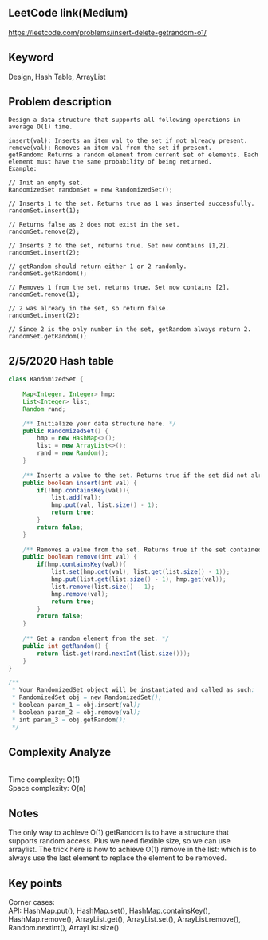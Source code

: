 ## LeetCode link(Medium)
https://leetcode.com/problems/insert-delete-getrandom-o1/

## Keyword
Design, Hash Table, ArrayList

## Problem description
```
Design a data structure that supports all following operations in average O(1) time.

insert(val): Inserts an item val to the set if not already present.
remove(val): Removes an item val from the set if present.
getRandom: Returns a random element from current set of elements. Each element must have the same probability of being returned.
Example:

// Init an empty set.
RandomizedSet randomSet = new RandomizedSet();

// Inserts 1 to the set. Returns true as 1 was inserted successfully.
randomSet.insert(1);

// Returns false as 2 does not exist in the set.
randomSet.remove(2);

// Inserts 2 to the set, returns true. Set now contains [1,2].
randomSet.insert(2);

// getRandom should return either 1 or 2 randomly.
randomSet.getRandom();

// Removes 1 from the set, returns true. Set now contains [2].
randomSet.remove(1);

// 2 was already in the set, so return false.
randomSet.insert(2);

// Since 2 is the only number in the set, getRandom always return 2.
randomSet.getRandom();
```
## 2/5/2020 Hash table

```java
class RandomizedSet {
    
    Map<Integer, Integer> hmp;
    List<Integer> list;
    Random rand;

    /** Initialize your data structure here. */
    public RandomizedSet() {
        hmp = new HashMap<>();
        list = new ArrayList<>();
        rand = new Random();
    }
    
    /** Inserts a value to the set. Returns true if the set did not already contain the specified element. */
    public boolean insert(int val) {
        if(!hmp.containsKey(val)){
            list.add(val);
            hmp.put(val, list.size() - 1);
            return true;
        }
        return false;
    }
    
    /** Removes a value from the set. Returns true if the set contained the specified element. */
    public boolean remove(int val) {
        if(hmp.containsKey(val)){
            list.set(hmp.get(val), list.get(list.size() - 1));
            hmp.put(list.get(list.size() - 1), hmp.get(val));
            list.remove(list.size() - 1);
            hmp.remove(val);
            return true;
        }
        return false;
    }
    
    /** Get a random element from the set. */
    public int getRandom() {
        return list.get(rand.nextInt(list.size()));
    }
}

/**
 * Your RandomizedSet object will be instantiated and called as such:
 * RandomizedSet obj = new RandomizedSet();
 * boolean param_1 = obj.insert(val);
 * boolean param_2 = obj.remove(val);
 * int param_3 = obj.getRandom();
 */
```

## Complexity Analyze
\
Time complexity: O(1)\
Space complexity: O(n)

## Notes
The only way to achieve O(1) getRandom is to have a structure that supports random access. Plus we need flexible size, so we can use arraylist. The trick here is how to achieve O(1) remove in the list: which is to always use the last element to replace the element to be removed.

## Key points
Corner cases: \
API: HashMap.put(), HashMap.set(), HashMap.containsKey(), HashMap.remove(), ArrayList.get(), ArrayList.set(), ArrayList.remove(), Random.nextInt(), ArrayList.size()
